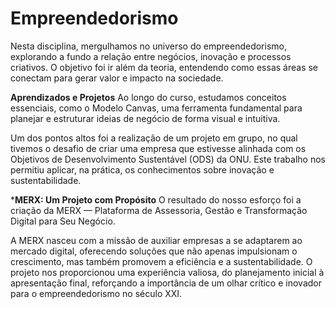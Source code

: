 # Empreendedorismo

Nesta disciplina, mergulhamos no universo do empreendedorismo, explorando a fundo a relação entre negócios, inovação e processos criativos. O objetivo foi ir além da teoria, entendendo como essas áreas se conectam para gerar valor e impacto na sociedade.

**Aprendizados e Projetos**
Ao longo do curso, estudamos conceitos essenciais, como o Modelo Canvas, uma ferramenta fundamental para planejar e estruturar ideias de negócio de forma visual e intuitiva.

Um dos pontos altos foi a realização de um projeto em grupo, no qual tivemos o desafio de criar uma empresa que estivesse alinhada com os Objetivos de Desenvolvimento Sustentável (ODS) da ONU. Este trabalho nos permitiu aplicar, na prática, os conhecimentos sobre inovação e sustentabilidade.

***MERX: Um Projeto com Propósito**
O resultado do nosso esforço foi a criação da MERX — Plataforma de Assessoria, Gestão e Transformação Digital para Seu Negócio.

A MERX nasceu com a missão de auxiliar empresas a se adaptarem ao mercado digital, oferecendo soluções que não apenas impulsionam o crescimento, mas também promovem a eficiência e a sustentabilidade. O projeto nos proporcionou uma experiência valiosa, do planejamento inicial à apresentação final, reforçando a importância de um olhar crítico e inovador para o empreendedorismo no século XXI.
